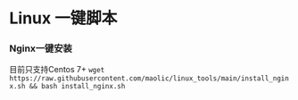 # Linux 一键脚本

### Nginx一键安装
目前只支持Centos 7+
```wget https://raw.githubusercontent.com/maolic/linux_tools/main/install_nginx.sh && bash install_nginx.sh```

